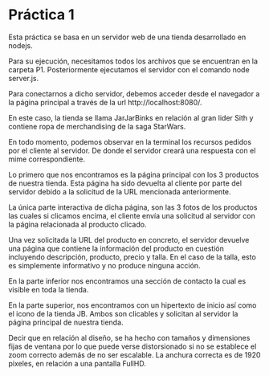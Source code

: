 # Práctica 1
Esta práctica se basa en un servidor web de una tienda desarrollado en nodejs.

Para su ejecución, necesitamos todos los archivos que se encuentran en la carpeta P1. Posteriormente ejecutamos el servidor con el comando node server.js.

Para conectarnos a dicho servidor, debemos acceder desde el navegador a la página principal a través de la url http://localhost:8080/.

En este caso, la tienda se llama JarJarBinks en relación al gran lider Sith y contiene ropa de merchandising de la saga StarWars.

En todo momento, podemos observar en la terminal los recursos pedidos por el cliente al servidor. De donde el servidor creará una respuesta con el mime correspondiente.

Lo primero que nos encontramos es la página principal con los 3 productos de nuestra tienda. Esta página ha sido devuelta al cliente por parte del servidor debido a la solicitud de la URL mencionada anteriormente.

La única parte interactiva de dicha página, son las 3 fotos de los productos las cuales si clicamos encima, el cliente envía una solicitud al servidor con la página relacionada al producto clicado.

Una vez solicitada la URL del producto en concreto, el servidor devuelve una página que contiene la información del producto en cuestión incluyendo descripción, producto, precio y talla. En el caso de la talla, esto es simplemente informativo y no produce ninguna acción.

En la parte inferior nos encontramos una sección de contacto la cual es visible en toda la tienda.

En la parte superior, nos encontramos con un hipertexto de inicio así como el icono de la tienda JB. Ambos son clicables y solicitan al servidor la página principal de nuestra tienda.

Decir que en relación al diseño, se ha hecho con tamaños y dimensiones fijas de ventana por lo que puede verse distorsionado si no se establece el zoom correcto además de no ser escalable. La anchura correcta es de 1920 pixeles, en relación a una pantalla FullHD.
